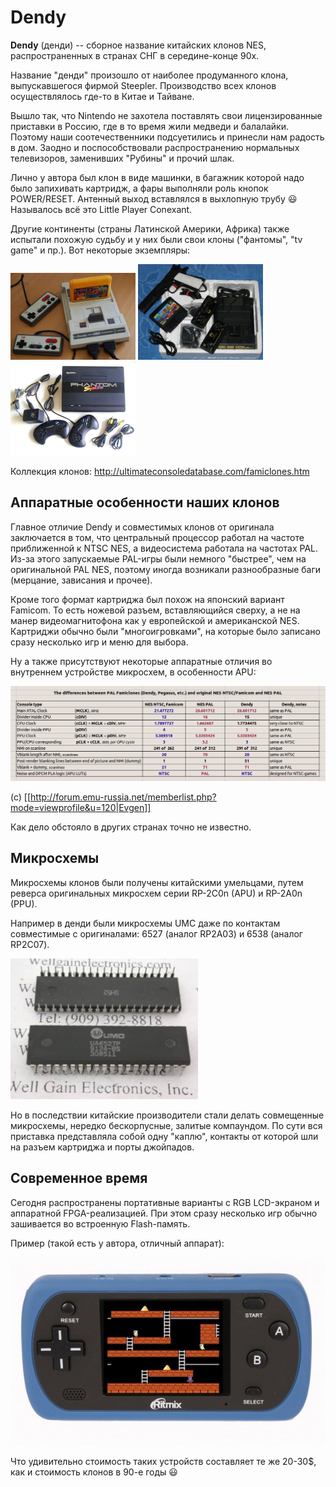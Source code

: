 # Dendy

**Dendy** (денди) -- сборное название китайских клонов NES, распространенных в странах СНГ в середине-конце 90х.

Название "денди" произошло от наиболее продуманного клона, выпускавшегося фирмой Steepler. Производство всех клонов осуществлялось где-то в Китае и Тайване.

Вышло так, что Nintendo не захотела поставлять свои лицензированные приставки в Россию, где в то время жили медведи и балалайки. Поэтому наши соотечественники подсуетились и принесли нам радость в дом. Заодно и поспособствовали распространению нормальных телевизоров, заменивших "Рубины" и прочий шлак.

Лично у автора был клон в виде машинки, в багажник которой надо было запихивать картридж, а фары выполняли роль кнопок POWER/RESET. Антенный выход вставлялся в выхлопную трубу :smiley: Называлось всё это Little Player Conexant.

Другие континенты (страны Латинской Америки, Африка) также испытали похожую судьбу и у них были свои клоны ("фантомы", "tv game" и пр.). Вот некоторые экземпляры:

<img src="/BreakingNESWiki/imgstore/dendy.jpg" width="200px"> <img src="/BreakingNESWiki/imgstore/vgs.jpg" width="200px"> <img src="/BreakingNESWiki/imgstore/phantom.jpg" width="200px">

Коллекция клонов: http://ultimateconsoledatabase.com/famiclones.htm

## Аппаратные особенности наших клонов

Главное отличие Dendy и совместимых клонов от оригинала заключается в том, что центральный процессор работал на частоте приближенной к NTSC NES, а видеосистема работала на частотах PAL. Из-за этого запускаемые PAL-игры были немного "быстрее", чем на оригинальной PAL NES, поэтому иногда возникали разнообразные баги (мерцание, зависания и прочее).

Кроме того формат картриджа был похож на японский вариант Famicom. То есть ножевой разъем, вставляющийся сверху, а не на манер видеомагнитофона как у европейской и американской NES. Картриджи обычно были "многоигровками", на которые было записано сразу несколько игр и меню для выбора.

Ну а также присутствуют некоторые аппаратные отличия во внутреннем устройстве микросхем, в особенности APU:

<img src="/BreakingNESWiki/imgstore/2652378.png" width="800px">

(c) [[http://forum.emu-russia.net/memberlist.php?mode=viewprofile&u=120|Evgen]]

Как дело обстояло в других странах точно не известно.

## Микросхемы

Микросхемы клонов были получены китайскими умельцами, путем реверса оригинальных микросхем серии RP-2C0n (APU) и RP-2A0n (PPU).

Например в денди были микросхемы UMC даже по контактам совместимые с оригиналами: 6527 (аналог RP2A03) и 6538 (аналог RP2C07).

<img src="/BreakingNESWiki/imgstore/ua6527p.jpg" width="300px">

Но в последствии китайские производители стали делать совмещенные микросхемы, нередко бескорпусные, залитые компаундом. По сути вся приставка представляла собой одну "каплю", контакты от которой шли на разъем картриджа и порты джойпадов.

## Современное время

Сегодня распространены портативные варианты с RGB LCD-экраном и аппаратной FPGA-реализацией. При этом сразу несколько игр обычно зашивается во встроенную Flash-память.

Пример (такой есть у автора, отличный аппарат):

![ritmix](/BreakingNESWiki/imgstore/ritmix.jpg)

Что удивительно стоимость таких устройств составляет те же 20-30$, как и стоимость клонов в 90-е годы :smiley:
